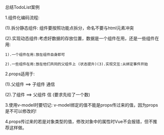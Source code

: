 总结TodoList案例

1.组件化编码流程:

(1).拆分静态组件: 组件要按照功能点拆分，命名不要与html元素冲突

(2).实现动态组件:考虑好数据的存放位置，数据是一个组件在用，还是一些组件在用:

    1).一个组件在用:放在组件自身即可

    2).一些组件在用:放在他们共同的父组件上 (状态提升)(3).实现交互:从绑定事件开始

2.props适用于:

(1).父组件 ==> 子组件 通信

(2).了组件 ==> 父组件 信 (要求先给了一个数)

3.使用v-model时要切记: v-model绑定的值不能是props传过来的值，因为props是不可以修改的!

4.props传过来的若是对象类型的值，修改对象中的属性时Vue不会报错，但不推荐这样做。
